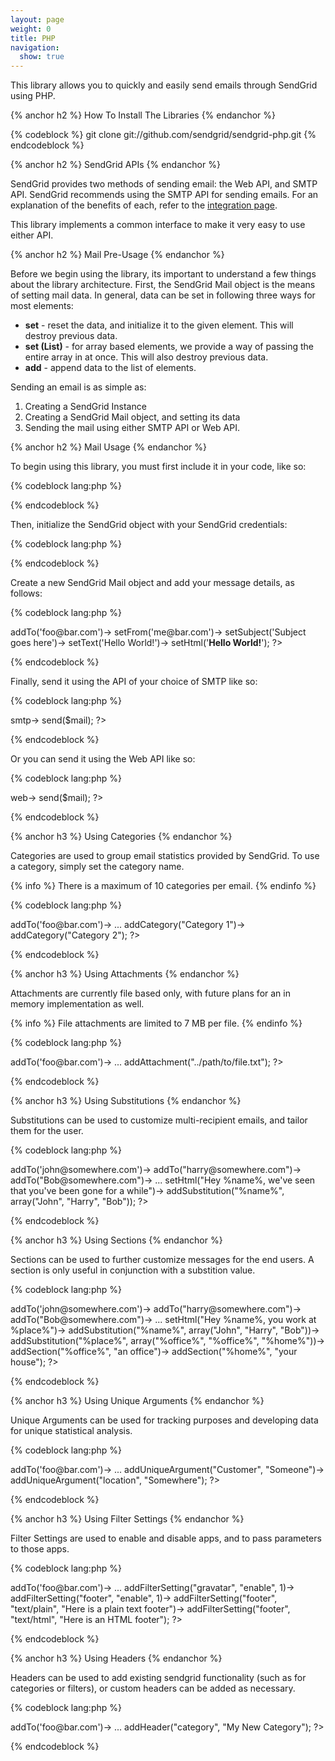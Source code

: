```yaml
---
layout: page
weight: 0
title: PHP
navigation:
  show: true
---
```


This library allows you to quickly and easily send emails through SendGrid using PHP.


{% anchor h2 %} How To Install The Libraries {% endanchor %}
 

{% codeblock %}
git clone git://github.com/sendgrid/sendgrid-php.git
{% endcodeblock %}


{% anchor h2 %}
SendGrid APIs 
{% endanchor %}

<p>SendGrid provides two methods of sending email: the Web API, and SMTP API. SendGrid recommends using the SMTP API for sending emails. For an explanation of the benefits of each, refer to the <a href="/Integrate/index.html">integration page</a>.</p>

<p>This library implements a common interface to make it very easy to use either API.</p>

{% anchor h2 %}
Mail Pre-Usage 
{% endanchor %}

<p>Before we begin using the library, its important to understand a few things about the library architecture. First, the SendGrid Mail object is the means of setting mail data. In general, data can be set in following three ways for most elements:</p>
<ul>
	<li><strong>set</strong> - reset the data, and initialize it to the given element. This will destroy previous data.</li>
	<li><strong>set (List)</strong> - for array based elements, we provide a way of passing the entire array in at once. This will also destroy previous data.</li>
	<li><strong>add</strong> - append data to the list of elements.</li>
</ul>
<p>Sending an email is as simple as:</p>
<ol class="regular">
	<li>Creating a SendGrid Instance</li>
	<li>Creating a SendGrid Mail object, and setting its data</li>
	<li>Sending the mail using either SMTP API or Web API.</li>
</ol>

{% anchor h2 %}
Mail Usage 
{% endanchor %}

<p>To begin using this library, you must first include it in your code, like so:</p>

{% codeblock lang:php %}
<?php
include 'path/to/sendgrid-php/SendGrid_loader.php';
?>
{% endcodeblock %}



Then, initialize the SendGrid object with your SendGrid credentials:



{% codeblock lang:php %}
<?php
$sendgrid = new SendGrid('username', 'password');
?>
{% endcodeblock %}



Create a new SendGrid Mail object and add your message details, as follows:



{% codeblock lang:php %}
<?php
$mail = new SendGrid\Mail();
$mail->
  addTo('foo@bar.com')->
  setFrom('me@bar.com')-> 
  setSubject('Subject goes here')->
  setText('Hello World!')->
  setHtml('<strong>Hello World!</strong>');
?>
{% endcodeblock %}



Finally, send it using the API of your choice of SMTP like so:



{% codeblock lang:php %}
<?php
$sendgrid->
smtp->
  send($mail);
?>
{% endcodeblock %}



Or you can send it using the Web API like so:



{% codeblock lang:php %}
<?php
$sendgrid->
web->
  send($mail);
?>
{% endcodeblock %}

 
{% anchor h3 %} Using Categories {% endanchor %}


Categories are used to group email statistics provided by SendGrid. To use a category, simply set the category name.


{% info %} There is a maximum of 10 categories per email. {% endinfo %}
 

{% codeblock lang:php %}
<?php
$mail = new SendGrid\Mail();
$mail->
  addTo('foo@bar.com')->
  ...
  addCategory("Category 1")->
  addCategory("Category 2");
?>
{% endcodeblock %}

 
{% anchor h3 %} Using Attachments {% endanchor %}


Attachments are currently file based only, with future plans for an in memory implementation as well.


{% info %} File attachments are limited to 7 MB per file. {% endinfo %}
 

{% codeblock lang:php %}
<?php
$mail = new SendGrid\Mail();
$mail->
  addTo('foo@bar.com')->
  ...
  addAttachment("../path/to/file.txt");
?>
{% endcodeblock %}

 
{% anchor h3 %} Using Substitutions {% endanchor %}


Substitutions can be used to customize multi-recipient emails, and tailor them for the user.



{% codeblock lang:php %}
<?php
$mail = new SendGrid\Mail();
$mail->
  addTo('john@somewhere.com')->
  addTo("harry@somewhere.com")->
  addTo("Bob@somewhere.com")->
...
setHtml("Hey %name%, we've seen that you've been gone for a while")->
  addSubstitution("%name%", array("John", "Harry", "Bob"));
?>
{% endcodeblock %}

 
{% anchor h3 %} Using Sections {% endanchor %}


Sections can be used to further customize messages for the end users. A section is only useful in conjunction with a substition value.



{% codeblock lang:php %}
<?php
$mail = new SendGrid\Mail();
$mail->
  addTo('john@somewhere.com')->
  addTo("harry@somewhere.com")->
  addTo("Bob@somewhere.com")->
  ...
  setHtml("Hey %name%, you work at %place%")->
  addSubstitution("%name%", array("John", "Harry", "Bob"))->
  addSubstitution("%place%", array("%office%", "%office%", "%home%"))->
  addSection("%office%", "an office")->
  addSection("%home%", "your house");
?>
{% endcodeblock %}

 
{% anchor h3 %} Using Unique Arguments {% endanchor %}


Unique Arguments can be used for tracking purposes and developing data for unique statistical analysis.



{% codeblock lang:php %}
<?php
$mail = new SendGrid\Mail();
$mail->
  addTo('foo@bar.com')->
  ...
  addUniqueArgument("Customer", "Someone")->
  addUniqueArgument("location", "Somewhere");
?>
{% endcodeblock %}

 
{% anchor h3 %} Using Filter Settings {% endanchor %}


Filter Settings are used to enable and disable apps, and to pass parameters to those apps.



{% codeblock lang:php %}
<?php
$mail = new SendGrid\Mail();
$mail->
  addTo('foo@bar.com')->
  ...
  addFilterSetting("gravatar", "enable", 1)->
  addFilterSetting("footer", "enable", 1)->
  addFilterSetting("footer", "text/plain", "Here is a plain text footer")->
  addFilterSetting("footer", "text/html", "Here is an HTML footer");
?>
{% endcodeblock %}

 
{% anchor h3 %} Using Headers {% endanchor %}


Headers can be used to add existing sendgrid functionality (such as for categories or filters), or custom headers can be added as necessary.



{% codeblock lang:php %}
<?php
$mail = new SendGrid\Mail();
$mail->
  addTo('foo@bar.com')->
  ...
  addHeader("category", "My New Category");
?>
{% endcodeblock %}


